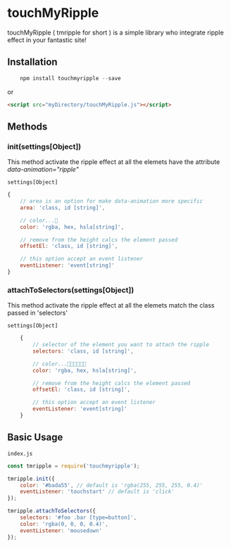 # touchMyRipple

<!--![image of touchMyRipple]()-->

touchMyRipple ( tmripple for short ) is a simple library who integrate ripple effect in your fantastic site!

## Installation
```javascript
    npm install touchmyripple --save
```
or
```html
<script src="myDirectory/touchMyRipple.js"></script>
```

## Methods

### **init(settings[Object])**

This method activate the ripple effect at all the elemets have the attribute _data-animation="ripple"_

`settings[Object]`
```javascript
{
    // area is an option for make data-animation more specific
    area: 'class, id [string]',

    // color...🤔 
    color: 'rgba, hex, hsla[string]', 

    // remove from the height calcs the element passed
    offsetEl: 'class, id [string]',

    // this option accept an event listener 
    eventListener: 'event[string]'
}
```

### **attachToSelectors(settings[Object])**

This method activate the ripple effect at all the elemets match the class passed in 'selectors'

`settings[Object]`
```javascript
    {
        // selector of the element you want to attach the ripple
        selectors: 'class, id [string]',

        // color...🤔🤔🤔🤔🤔🤔
        color: 'rgba, hex, hsla[string]',

        // remove from the height calcs the element passed
        offsetEl: 'class, id [string]',

        // this option accept an event listener 
        eventListener: 'event[string]'
    }
```


## Basic Usage

`index.js`
```javascript
const tmripple = require('touchmyripple');

tmripple.init({
    color: '#bada55', // default is 'rgba(255, 255, 255, 0.4)'
    eventListener: 'touchstart' // default is 'click'
});

tmripple.attachToSelectors({
    selectors: '#foo .bar [type=button]',
    color: 'rgba(0, 0, 0, 0.4)',
    eventListener: 'mousedown'
});
